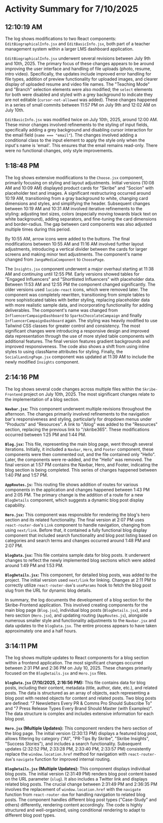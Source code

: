 # Activity Summary for 7/10/2025

## 12:10:19 AM
The log shows modifications to two React components: `EditBiographicalInfo.jsx` and `EditBasicInfo.jsx`, both part of a teacher management system within a larger LMS dashboard application.

`EditBiographicalInfo.jsx` underwent several revisions between July 9th and 10th, 2025.  The primary focus of these changes appears to be around improving the user interface and handling of file uploads (photo, resume, intro video).  Specifically, the updates include improved error handling for file types, addition of preview functionality for uploaded images,  and clearer display of uploaded resume and video file names.  The "Teaching Mode" and "Branch" selection elements were also modified; the `select` elements for both were disabled and styled with a grey background to indicate they are not editable (`cursor-not-allowed` was added).  These changes happened in a series of small commits between 11:57 PM on July 9th and 12:02 AM on July 10th.

`EditBasicInfo.jsx` was modified twice on July 10th, 2025, around 12:00 AM. These minor changes involved refinements to the styling of input fields, specifically adding a grey background and disabling cursor interaction for the email field (`name === "email"`).  The changes involved adding a conditional class to the input element to apply the style only when the input's name is 'email'. This ensures that the email remains read-only.  There were no functional changes, only style improvements.


## 1:18:48 PM
The log shows extensive modifications to the `Choose.jsx` component, primarily focusing on styling and layout adjustments.  Initial versions (10:08 AM and 10:09 AM) displayed product cards for "Skribe" and "Socion" with placeholder text and images.  A significant restructuring occurred around 10:19 AM, transitioning from a gray background to white, changing card dimensions and styles, and simplifying the header.  Subsequent changes between 10:19 AM and 10:31 AM involved iterative refinements to the styling: adjusting text sizes, colors (especially moving towards black text on white background), adding separators, and fine-tuning the card dimensions and border-radius. The gap between card components was also adjusted multiple times during this period.

By 10:55 AM,  arrow icons were added to the buttons. The final modifications between 10:55 AM and 11:16 AM involved further layout adjustments,  introducing a vertical divider between the cards for larger screens and making minor text adjustments.  The component's name changed from `JangaMediaComponent` to `ChoosePage`.


The `Insights.jsx` component underwent a major overhaul starting at 11:38 AM and continuing until 12:55 PM.  Early versions showed tables for "Engaged Influencers" and "Shortlisted Influencers" with placeholder data.  Between 11:53 AM and 12:55 PM the component changed significantly.  The older versions used `lucide-react` icons, which were removed later.  The component was completely rewritten, transitioning from simple tables to more sophisticated tables with better styling,  replacing placeholder data with more realistic sample data, and incorporating functionality for adding deliverables.  The component's name was changed from `InfluencerCampaignDashboard` to `SparksChocolateCampaign` and finally `InfluencerCampaignDashboard` again.  The styling was heavily modified to use Tailwind CSS classes for greater control and consistency. The most significant changes were introducing a responsive design and improved data representation through the use of more styled table components with additional features.  The final version features gradient backgrounds and improved responsiveness.  The code also shows a shift from using inline styles to using className attributes for styling.
Finally, the `SocialLandingPage.jsx` component was updated at 11:39 AM to include the newly modified `Insights` component.


## 2:14:16 PM
The log shows several code changes across multiple files within the `Skribe-Frontend` project on July 10th, 2025.  The most significant changes relate to the implementation of a blog section.

**`Navbar.jsx`:** This component underwent multiple revisions throughout the afternoon.  The changes primarily involved refinements to the navigation bar's responsiveness and styling, particularly for dropdown menus under "Products" and "Resources". A link to "/blog" was added to the "Resources" section, replacing the previous link to "/skribe365".  These modifications occurred between 1:25 PM and 1:44 PM.


**`Blog.jsx`:** This file, representing the main blog page, went through several iterations. Initially, it included a `Navbar`, `Hero`, and `Footer` component, these components were then commented out, and the file contained only "Hello". Later, the components were re-added, and the "Hello" was removed.  The final version at 1:57 PM contains the Navbar, Hero, and Footer, indicating the blog section is being completed. This series of changes happened between 1:40 PM and 1:57 PM.

**`AppRoutes.js`:** This routing file shows addition of routes for various components in the application and changes happened between 1:43 PM and 2:05 PM. The primary change is  the addition of a route for a new `BlogDetails` component, which suggests a dynamic blog post display capability.

**`Hero.jsx`:** This component was responsible for rendering the blog's hero section and its related functionality. The final version at 2:07 PM  uses `react-router-dom`'s `Link` component to handle navigation, changing from using `next/link`. Before that, it contained a fully functional blog display component that included search functionality and blog post listing based on categories and search terms and changes occurred around 1:48 PM and 2:07 PM.  


**`blogData.jsx`:** This file contains sample data for blog posts.  It underwent changes to reflect the newly implemented blog sections which were added  around 1:49 PM and 1:53 PM.


**`BlogDetails.jsx`:** This component, for detailed blog posts, was added to the project.  The initial version used `next/link` for linking.  Changes at 2:11 PM to correctly utilize `react-router-dom`'s `useParams` hook to fetch the blog post slug from the URL for dynamic blog details.


In summary, the log documents the development of a blog section for the Skribe-Frontend application. This involved creating components for the main blog page (`Blog.jsx`), individual blog posts (`BlogDetails.jsx`), and a hero section (`Hero.jsx`), and updating routing (`AppRoutes.js`), alongside numerous smaller style and functionality adjustments to the `Navbar.jsx` and data updates to the `blogData.jsx`. The entire process appears to have taken approximately one and a half hours.


## 3:14:11 PM
The log shows multiple updates to React components for a blog section within a frontend application.  The most significant changes occurred between 2:31 PM and 2:36 PM on July 10, 2025.  These changes primarily focused on the `BlogDetails.jsx` and `Hero.jsx` files.

**`blogData.jsx` (7/10/2025, 2:16:56 PM):** This file contains data for blog posts, including their content, metadata (title, author, date, etc.), and related posts. The data is structured as an array of objects, each representing a blog post with nested objects for content and related posts.  Two blog posts are defined: "7 Newsletters Every PR & Comms Pro Should Subscribe To" and "7 Press Release Types Every Brand Should Master (with Examples)". The data structure is complex and includes extensive information for each blog post.

**`Hero.jsx` (Multiple Updates):** This component renders the hero section of the blog page. The initial version (2:30:13 PM) displays a featured blog post, allows filtering by category ("All", "PR-Tips By Skribe", "Skribe Insights", "Success Stories"), and includes a search functionality.  Subsequent updates (2:32:52 PM, 2:33:28 PM, 2:33:40 PM, 2:33:57 PM) consistently  replace the `window.location.href` method for navigation with `react-router-dom`'s `navigate` function for improved internal routing.


**`BlogDetails.jsx` (Multiple Updates):** This component displays individual blog posts.  The initial version (2:31:49 PM) renders blog post content based on the URL parameter (`slug`). It also includes a Twitter link and displays related blog posts. The crucial change between 2:31:49 PM and 2:36:35 PM involves the replacement of  `window.location.href` with the `navigate` function from `react-router-dom` for handling navigation to related blog posts. The component handles different blog post types ("Case-Study" and others) differently, rendering content accordingly. The code is highly structured and well-organized, using conditional rendering to adapt to different blog post types.

